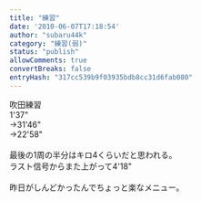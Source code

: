 ```yaml
---
title: "練習"
date: '2010-06-07T17:18:54'
author: "subaru44k"
category: "練習(弱)"
status: "publish"
allowComments: true
convertBreaks: false
entryHash: "317cc539b9f03935bdb8cc31d6fab080"
---
```

吹田練習<br>
1'37"<br>
→31'46"<br>
→22'58"<br>
<br>
最後の1周の半分はキロ4くらいだと思われる。<br>
ラスト信号からまた上がって4'18"<br>
<br>
昨日がしんどかったんでちょっと楽なメニュー。
